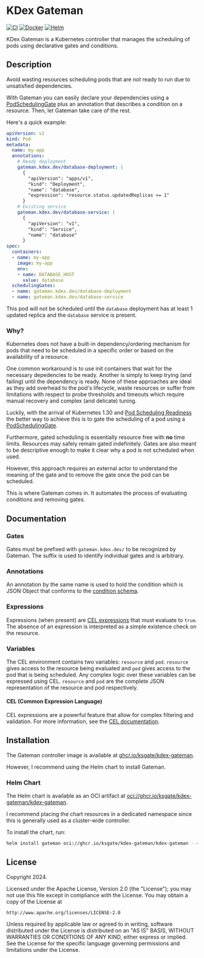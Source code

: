 # KDex Gateman

[![CI](https://github.com/ksgate/kdex-gateman/actions/workflows/ci.yml/badge.svg)](https://github.com/ksgate/kdex-gateman/actions/workflows/ci.yml)
[![Docker](https://img.shields.io/github/v/tag/ksgate/kdex-gateman?label=Docker)](https://github.com/ksgate/kdex-gateman/pkgs/container/kdex-gateman)
[![Helm](https://img.shields.io/github/v/tag/ksgate/kdex-gateman?label=Helm)](https://github.com/ksgate/kdex-gateman/pkgs/container/kdex-gateman%2Fkdex-gateman)

KDex Gateman is a Kubernetes controller that manages the scheduling of pods using declarative gates and conditions.

## Description
Avoid wasting resources scheduling pods that are not ready to run due to unsatisfied dependencies.

With Gateman you can easily declare your dependencies using a [PodSchedulingGate](https://kubernetes.io/docs/reference/kubernetes-api/workload-resources/pod-scheduling-gate-v1/) plus an annotation that describes a condition on a resource. Then, let Gateman take care of the rest.

Here's a quick example:

```yaml
apiVersion: v1
kind: Pod
metadata:
  name: my-app
  annotations:
    # Ready deployment
    gateman.kdex.dev/database-deployment: |
      {
        "apiVersion": "apps/v1",
        "kind": "Deployment",
        "name": "database",
        "expression": "resource.status.updatedReplicas >= 1"
      }
    # Existing service
    gateman.kdex.dev/database-service: |
      {
        "apiVersion": "v1",
        "kind": "Service",
        "name": "database"
      }
spec:
  containers:
  - name: my-app
    image: my-app
    env:
    - name: DATABASE_HOST
      value: database
  schedulingGates:
  - name: gateman.kdex.dev/database-deployment
  - name: gateman.kdex.dev/database-service
```

This pod will not be scheduled until the `database` deployment has at least 1 updated replica and the `database` service is present.

### Why?

Kubernetes does not have a built-in dependency/ordering mechanism for pods that need to be scheduled in a specific order or based on the availability of a resource.

One common workaround is to use init containers that wait for the necessary depedencies to be ready. Another is simply to keep trying (and failing) until the dependency is ready. None of these approaches are ideal as they add overhead to the pod's lifecycle, waste resources or suffer from limitations with respect to probe thresholds and timeouts which require manual recovery and complex (and delicate) tuning.

Luckily, with the arrival of Kubernetes 1.30 and [Pod Scheduling Readiness](https://kubernetes.io/docs/concepts/scheduling-eviction/pod-scheduling-readiness/) the better way to achieve this is to gate the scheduling of a pod using a [PodSchedulingGate](https://kubernetes.io/docs/reference/kubernetes-api/workload-resources/pod-scheduling-gate-v1/).

Furthermore, gated scheduling is essentially resource free with __no__ time limits. Resources may safely remain gated indefinitely. Gates are also meant to be descriptive enough to make it clear why a pod is not scheduled when used.

However, this approach requires an external actor to understand the meaning of the gate and to remove the gate once the pod can be scheduled.

This is where Gateman comes in. It automates the process of evaluating conditions and removing gates.

## Documentation

### Gates
Gates must be prefixed with `gateman.kdex.dev/` to be recognized by Gateman. The suffix is used to identify individual gates and is arbitrary.

### Annotations
An annotation by the same name is used to hold the condition which is JSON Object that conforms to the [condition schema](condition.schema.json).

### Expressions
Expressions (when present) are [CEL expressions](#cel) that must evaluate to `true`. The absence of an expression is interpreted as a simple existence check on the resource.

### Variables
The CEL environment contains two variables: `resource` and `pod`. `resource` gives access to the resource being evaluated and `pod` gives access to the pod that is being scheduled. Any complex logic over these variables can be expressed using CEL. `resource` and `pod` are the complete JSON representation of the resource and pod respectively.

#### CEL (Common Expression Language)
CEL expressions are a powerful feature that allow for complex filtering and validation. For more information, see the [CEL documentation](https://kubernetes.io/docs/reference/using-api/cel/).

## Installation

The Gateman controller image is available at [ghcr.io/ksgate/kdex-gateman](https://github.com/ksgate/kdex-gateman/pkgs/container/kdex-gateman).

However, I recommend using the Helm chart to install Gateman.

### Helm Chart

The Helm chart is available as an OCI artifact at [oci://ghcr.io/ksgate/kdex-gateman/kdex-gateman](oci://ghcr.io/ksgate/kdex-gateman/kdex-gateman).

I recommend placing the chart resources in a dedicated namespace since this is generally used as a cluster-wide controller.

To install the chart, run:

```sh
helm install gateman oci://ghcr.io/ksgate/kdex-gateman/kdex-gateman --version <version> --namespace gateman-system --create-namespace
```

## License

Copyright 2024.

Licensed under the Apache License, Version 2.0 (the "License");
you may not use this file except in compliance with the License.
You may obtain a copy of the License at

    http://www.apache.org/licenses/LICENSE-2.0

Unless required by applicable law or agreed to in writing, software
distributed under the License is distributed on an "AS IS" BASIS,
WITHOUT WARRANTIES OR CONDITIONS OF ANY KIND, either express or implied.
See the License for the specific language governing permissions and
limitations under the License.

